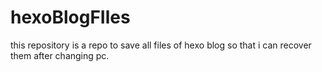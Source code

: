 # hexoBlogFIles

this repository is a repo to save all files of hexo blog so that i can recover them after changing pc.

